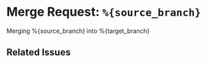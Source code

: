 # Merge Request: `%{source_branch}`

Merging %{source_branch} into %{target_branch}

## Related Issues
